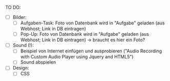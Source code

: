 TO DO:

- [ ] Bilder:
    - [ ] Aufgaben-Task: Foto von Datenbank wird in "Aufgabe" geladen (aus Webhost; Link in DB eintragen)
    - [ ] Pop-Up: Foto von Datenbank wird in "Aufgabe" geladen (aus Webhost; Link in DB eintragen) -> braucht es hier ein Foto?

- [ ] Sound (!): 
    - [ ] Beispiel von Internet einfügen und ausprobieren ("Audio Recording with Custom Audio Player using Jquery and HTML5")
    - [ ] Sound abspielen

- [ ] Design:
    - [ ] CSS